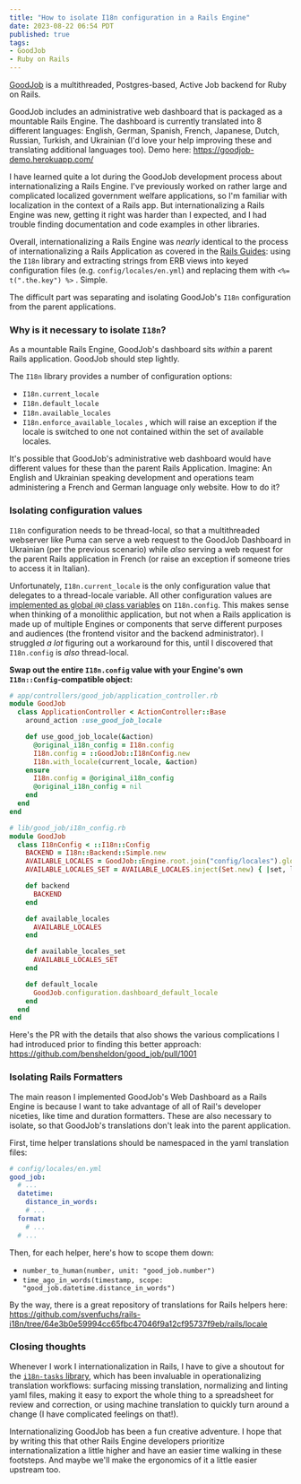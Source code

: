 ```yaml
---
title: "How to isolate I18n configuration in a Rails Engine"
date: 2023-08-22 06:54 PDT
published: true
tags:
- GoodJob
- Ruby on Rails
---
```


[GoodJob](https://github.com/bensheldon/good_job) is a multithreaded, Postgres-based, Active Job backend for Ruby on Rails.

GoodJob includes an administrative web dashboard that is packaged as a mountable Rails Engine. The dashboard is currently translated into 8 different languages: English, German, Spanish, French, Japanese, Dutch, Russian, Turkish, and Ukrainian (I'd love your help improving these and translating additional languages too). Demo here: https://goodjob-demo.herokuapp.com/

I have learned quite a lot during the GoodJob development process about internationalizing a Rails Engine. I've previously worked on rather large and complicated localized government welfare applications, so I'm familiar with localization in the context of a Rails app. But internationalizing a Rails Engine was new, getting it right was harder than I expected, and I had trouble finding documentation and code examples in other libraries.

Overall, internationalizing a Rails Engine was _nearly_ identical to the process of internationalizing a Rails Application as covered in the [Rails Guides](https://guides.rubyonrails.org/i18n.html): using the `I18n` library and extracting strings from ERB views into keyed configuration files (e.g. `config/locales/en.yml`) and replacing them with `<%= t(".the.key") %>` . Simple.

The difficult part was separating and isolating GoodJob's `I18n` configuration from the parent applications.

### Why is it necessary to isolate `I18n`?

As a mountable Rails Engine, GoodJob's dashboard sits _within_ a parent Rails application. GoodJob should step lightly. 

The `I18n` library provides a number of configuration options:

- `I18n.current_locale`
- `I18n.default_locale`
- `I18n.available_locales`
- `I18n.enforce_available_locales` , which will raise an exception if the locale is switched to one not contained within the set of available locales. 

It's possible that GoodJob's administrative web dashboard would have different values for these than the parent Rails Application. Imagine: An English and Ukrainian speaking development and operations team administering a French and German language only website. How to do it?

### Isolating configuration values

`I18n` configuration needs to be thread-local, so that a multithreaded webserver like Puma can serve a web request to the GoodJob Dashboard in Ukrainian (per the previous scenario) while _also_ serving a web request for the parent Rails application in French (or raise an exception if someone tries to access it in Italian). 

Unfortunately,  `I18n.current_locale` is the only configuration value that delegates to a thread-locale variable. All other configuration values are [implemented as global `@@` class variables](https://github.com/ruby-i18n/i18n/blob/7cf09474b77fd41e65d979134b0525f67cf371b0/lib/i18n/config.rb#L58) on `I18n.config`. This makes sense when thinking of a monolithic application, but not when a Rails application is made up of multiple Engines or components that serve different purposes and audiences (the frontend visitor and the backend administrator). I struggled _a lot_ figuring out a workaround for this, until I discovered that `I18n.config` is _also_ thread-local.

**Swap out the entire `I18n.config`  value with your Engine's own `I18n::Config`-compatible object:**

```ruby
# app/controllers/good_job/application_controller.rb
module GoodJob
  class ApplicationController < ActionController::Base
    around_action :use_good_job_locale

    def use_good_job_locale(&action)
      @original_i18n_config = I18n.config
      I18n.config = ::GoodJob::I18nConfig.new
      I18n.with_locale(current_locale, &action)
    ensure
      I18n.config = @original_i18n_config
      @original_i18n_config = nil
    end
  end
end

# lib/good_job/i18n_config.rb
module GoodJob
  class I18nConfig < ::I18n::Config
    BACKEND = I18n::Backend::Simple.new
    AVAILABLE_LOCALES = GoodJob::Engine.root.join("config/locales").glob("*.yml").map { |path| File.basename(path, ".yml").to_sym }.uniq
    AVAILABLE_LOCALES_SET = AVAILABLE_LOCALES.inject(Set.new) { |set, locale| set << locale.to_s << locale.to_sym }

    def backend
      BACKEND
    end

    def available_locales
      AVAILABLE_LOCALES
    end

    def available_locales_set
      AVAILABLE_LOCALES_SET
    end

    def default_locale
      GoodJob.configuration.dashboard_default_locale
    end
  end
end
```

Here's the PR with the details that also shows the various complications I had introduced prior to finding this better approach: https://github.com/bensheldon/good_job/pull/1001

### Isolating Rails Formatters

The main reason I implemented GoodJob's Web Dashboard as a Rails Engine is because I want to take advantage of all of Rail's developer niceties, like time and duration formatters. These are also necessary to isolate, so that GoodJob's translations don't leak into the parent application.

First, time helper translations should be namespaced in the yaml translation files:

```yaml
# config/locales/en.yml
good_job: 
  # ...
  datetime:
    distance_in_words:
    # ...
  format: 
    # ...
  # ...
```

Then, for each helper, here's how to scope them down:

- `number_to_human(number, unit: "good_job.number")`
- `time_ago_in_words(timestamp, scope: "good_job.datetime.distance_in_words")`

By the way, there is a great repository of translations for Rails helpers here: https://github.com/svenfuchs/rails-i18n/tree/64e3b0e59994cc65fbc47046f9a12cf95737f9eb/rails/locale

### Closing thoughts

Whenever I work I internationalization in Rails, I have to give a shoutout for the [`i18n-tasks` library](https://github.com/glebm/i18n-tasks), which has been invaluable in operationalizing translation workflows: surfacing missing translation, normalizing and linting yaml files, making it easy to export the whole thing to a spreadsheet for review and correction, or using machine translation to quickly turn around a change (I have complicated feelings on that!).

Internationalizing GoodJob has been a fun creative adventure. I hope that by writing this that other Rails Engine developers prioritize internationalization a little higher and have an easier time walking in these footsteps. And maybe we'll make the ergonomics of it a little easier upstream too.
